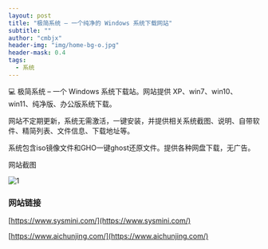 ```yaml
---
layout: post
title: "极简系统 – 一个纯净的 Windows 系统下载网站"
subtitle: ""
author: "cmbjx"
header-img: "img/home-bg-o.jpg"
header-mask: 0.4
tags:
  - 系统
---
```


💻 极简系统 – 一个 Windows 系统下载站。网站提供 XP、win7、win10、win11、纯净版、办公版系统下载。

网站不定期更新，系统无需激活，一键安装，并提供相关系统截图、说明、自带软件、精简列表、文件信息、下载地址等。

系统包含iso镜像文件和GHO一键ghost还原文件。提供各种网盘下载，无广告。

网站截图

![1](https://tgimg.2091k.cn/file/1266efa2c0c0d21fceb85.png)
### 网站链接
[https://www.sysmini.com/](https://www.sysmini.com/)

[https://www.aichunjing.com/](https://www.aichunjing.com/)
